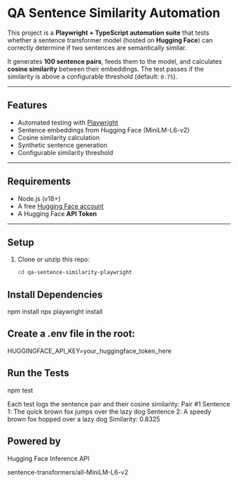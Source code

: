 #  QA Sentence Similarity Automation

This project is a **Playwright + TypeScript automation suite** that tests whether a sentence transformer model (hosted on **Hugging Face**) can correctly determine if two sentences are semantically similar.

It generates **100 sentence pairs**, feeds them to the model, and calculates **cosine similarity** between their embeddings. The test passes if the similarity is above a configurable threshold (default: `0.75`).

---

##  Features

-  Automated testing with [Playwright](https://playwright.dev/)
-  Sentence embeddings from Hugging Face (MiniLM-L6-v2)
-  Cosine similarity calculation
-  Synthetic sentence generation
-  Configurable similarity threshold

---

##  Requirements

- Node.js (v18+)
- A free [Hugging Face account](https://huggingface.co)
- A Hugging Face **API Token**

---

##  Setup

1. Clone or unzip this repo:
   ```bash
   cd qa-sentence-similarity-playwright

##  Install Dependencies 

npm install
npx playwright install

## Create a .env file in the root:
HUGGINGFACE_API_KEY=your_huggingface_token_here

## Run the Tests
npm test

Each test logs the sentence pair and their cosine similarity:
 Pair #1
    Sentence 1: The quick brown fox jumps over the lazy dog
    Sentence 2: A speedy brown fox hopped over a lazy dog
    Similarity: 0.8325

## Powered by

Hugging Face Inference API

sentence-transformers/all-MiniLM-L6-v2

